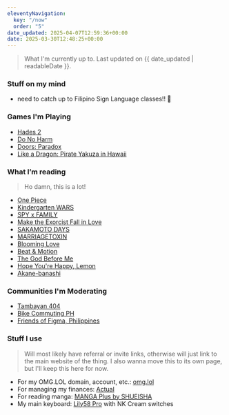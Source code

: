 ```yaml
---
eleventyNavigation:
  key: "/now"
  order: "5"
date_updated: 2025-04-07T12:59:36+00:00
date: 2025-03-30T12:48:25+00:00
---
```


> What I'm currently up to.
> Last updated on {{ date_updated | readableDate }}.

### Stuff on my mind

- need to catch up to Filipino Sign Language classes!! 🙈

### Games I'm Playing
- [Hades 2](https://store.steampowered.com/app/1145350/Hades_II/)
- [Do No Harm](https://store.steampowered.com/app/3138780/Do_No_Harm/)
- [Doors: Paradox](https://store.steampowered.com/app/1622770/Doors_Paradox/)
- [Like a Dragon: Pirate Yakuza in Hawaii](https://store.steampowered.com/app/3061810/Like_a_Dragon_Pirate_Yakuza_in_Hawaii/)
### What I’m reading
> Ho damn, this is a lot!

- [One Piece](https://myanimelist.net/manga/13/One_Piece)
- [Kindergarten WARS](https://mangaplus.shueisha.co.jp/titles/100246)
- [SPY x FAMILY](https://mangaplus.shueisha.co.jp/titles/100056)
- [Make the Exorcist Fall in Love](https://mangaplus.shueisha.co.jp/titles/100198)
- [SAKAMOTO DAYS](https://mangaplus.shueisha.co.jp/titles/100127)
- [MARRIAGETOXIN](https://mangaplus.shueisha.co.jp/titles/100190)
- [Blooming Love](https://mangaplus.shueisha.co.jp/titles/100245)
- [Beat & Motion](https://mangaplus.shueisha.co.jp/titles/100228)
- [The God Before Me](https://mangaplus.shueisha.co.jp/titles/100289)
- [Hope You're Happy, Lemon](https://mangaplus.shueisha.co.jp/titles/100280)
- [Akane-banashi](https://mangaplus.shueisha.co.jp/titles/100185)

### Communities I'm Moderating

- [Tambayan 404](https://tambayan404.com)
- [Bike Commuting PH](https://discord.gg/invite/cxs2f36p6n)
- [Friends of Figma, Philippines](https://friends.figma.com/philippines)

### Stuff I use
> Will most likely have referral or invite links, otherwise will just link to the main website of the thing. I also wanna move this to its own page, but I'll keep this here for now.

- For my OMG.LOL domain, account, etc.: [omg.lol](https://home.omg.lol/referred-by/chi/)
- For managing my finances: [Actual](https://actualbudget.org/)
- For reading manga: [MANGA Plus by SHUEISHA](https://mangaplus.shueisha.co.jp/)
- My main keyboard: [Lily58 Pro](https://nextkeyboard.club/product-tag/lily58-pro/) with NK Cream switches